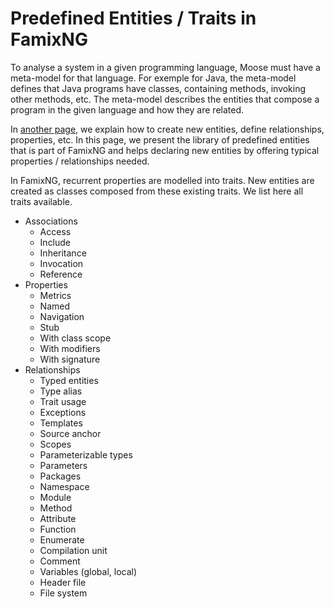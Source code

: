 # Predefined Entities / Traits in FamixNG <!-- omit in toc -->

To analyse a system in a given programming language, Moose must have a meta-model for that language.
For exemple for Java, the meta-model defines that Java programs have classes, containing methods, invoking other methods, etc.
The meta-model describes the entities that compose a program in the given language and how they are related.

In [another page](CreateNewMetamodel.md), we explain how to create new entities, define relationships, properties, etc.
In this page, we present the library of predefined entities that is part of FamixNG and helps declaring new entities by offering typical properties / relationships needed.

In FamixNG, recurrent properties are modelled into traits.
New entities are created as classes composed from these existing traits.
We list here all traits available.

- Associations
  - Access
  - Include
  - Inheritance
  - Invocation
  - Reference
- Properties
  - Metrics
  - Named
  - Navigation
  - Stub
  - With class scope
  - With modifiers
  - With signature
- Relationships
  - Typed entities
  - Type alias
  - Trait usage
  - Exceptions
  - Templates
  - Source anchor
  - Scopes
  - Parameterizable types
  - Parameters
  - Packages
  - Namespace
  - Module
  - Method
  - Attribute
  - Function
  - Enumerate
  - Compilation unit
  - Comment
  - Variables (global, local)
  - Header file
  - File system
